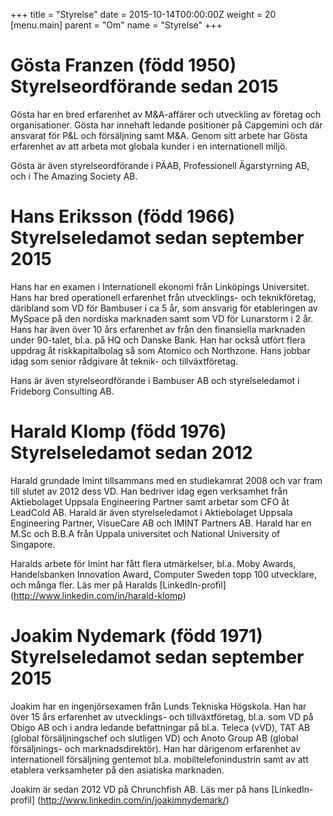 +++
title = "Styrelse"
date = 2015-10-14T00:00:00Z
weight = 20
[menu.main]
parent = "Om"
name = "Styrelse"
+++
# Gösta Franzen (född 1950) Styrelseordförande sedan 2015
Gösta har en bred erfarenhet av M&A-affärer och utveckling av företag och organisationer. Gösta har innehaft ledande positioner på Capgemini och där ansvarat för P&L och försäljning samt M&A. Genom sitt arbete har Gösta erfarenhet av att arbeta mot globala kunder i en internationell miljö.

Gösta är även styrelseordförande i PÄAB, Professionell Ägarstyrning AB, och i The Amazing Society AB.

# Hans Eriksson (född 1966) Styrelseledamot sedan september 2015
Hans har en examen i Internationell ekonomi från Linköpings Universitet. Hans har bred operationell erfarenhet från utvecklings- och teknikföretag, däribland som VD för Bambuser i ca 5 år, som ansvarig för etableringen av MySpace på den nordiska marknaden samt som VD för Lunarstorm i 2 år. Hans har även över 10 års erfarenhet av från den finansiella marknaden under 90-talet, bl.a. på HQ och Danske Bank. Han har också utfört flera uppdrag åt riskkapitalbolag så som Atomico och Northzone. Hans jobbar idag som senior rådgivare åt teknik- och tillväxtföretag.

Hans är även styrelseordförande i Bambuser AB och styrelseledamot i Frideborg Consulting AB.

# Harald Klomp (född 1976) Styrelseledamot sedan 2012
Harald grundade Imint tillsammans med en studiekamrat 2008 och var fram till slutet av 2012 dess VD. Han bedriver idag egen verksamhet från Aktiebolaget Uppsala Engineering Partner samt arbetar som CFO åt LeadCold AB. Harald är även styrelseledamot i Aktiebolaget Uppsala Engineering Partner, VisueCare AB och IMINT Partners AB. Harald har en M.Sc och B.B.A från Uppala universitet och National University of Singapore.

Haralds arbete för Imint har fått flera utmärkelser, bl.a. Moby Awards, Handelsbanken Innovation Award, Computer Sweden topp 100 utvecklare, och många fler. Läs mer på Haralds [LinkedIn-profil] (http://www.linkedin.com/in/harald-klomp)

# Joakim Nydemark (född 1971) Styrelseledamot sedan september 2015
Joakim har en ingenjörsexamen från Lunds Tekniska Högskola. Han har över 15 års erfarenhet av utvecklings- och tillväxtföretag, bl.a. som VD på Obigo AB och i andra ledande befattningar på bl.a. Teleca (vVD), TAT AB (global försäljningschef och slutligen VD) och Anoto Group AB (global försäljnings- och marknadsdirektör). Han har därigenom erfarenhet av internationell försäljning gentemot bl.a. mobiltelefonindustrin samt av att etablera verksamheter på den asiatiska marknaden.

Joakim är sedan 2012 VD på Chrunchfish AB. Läs mer på hans [LinkedIn-profil] (http://www.linkedin.com/in/joakimnydemark/)
